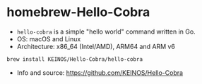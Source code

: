 # homebrew-Hello-Cobra

- `hello-cobra` is a simple "hello world" command written in Go.
- OS: macOS and Linux
- Architecture: x86_64 (Intel/AMD), ARM64 and ARM v6

```bash
brew install KEINOS/Hello-Cobra/hello-cobra
```

- Info and source: https://github.com/KEINOS/Hello-Cobra
